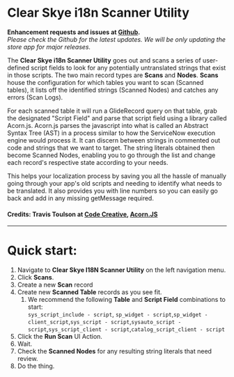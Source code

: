 # Clear Skye i18n Scanner Utility

**Enhancement requests and issues at [Github](https://github.com/MGOPW/Clear-Skye-i18n-Scanner-Utility).**   
_Please check the Github for the latest updates. We will be only updating the store app for major releases._

The **Clear Skye i18n Scanner Utility** goes out and scans a series of user-defined script fields to look for any potentially untranslated strings that exist in those scripts. The two main record types are **Scans** and **Nodes**. **Scans** house the configuration for which tables you want to scan (Scanned tables), it lists off the identified strings (Scanned Nodes) and catches any errors (Scan Logs).

For each scanned table it will run a GlideRecord query on that table, grab the designated "Script Field" and parse that script field using a library called Acorn.js. Acorn.js parses the javascript into what is called an Abstract Syntax Tree (AST) in a process similar to how the ServiceNow execution engine would process it. It can discern between strings in commented out code and strings that we want to target. The string literals obtained then become Scanned Nodes, enabling you to go through the list and change each record's respective state according to your needs.

This helps your localization process by saving you all the hassle of manually going through your app's old scripts and needing to identify what needs to be translated. It also provides you with line numbers so you can easily go back and add in any missing getMessage required.

#### Credits: Travis Toulson at [Code Creative](https://codecreative.io/), [Acorn.JS](https://github.com/acornjs/acorn)

* * *

Quick start:
============

1.  Navigate to **Clear Skye I18N Scanner Utility** on the left navigation menu.
2.  Click **Scans**.
3.  Create a new **Scan** record
4.  Create new **Scanned Table** records as you see fit.
    1.  We recommend the following **Table** and **Script Field** combinations to start:  
        `sys_script_include - script`, `sp_widget - script`,`sp_widget - client_script`,`sys_script - script`,`sysauto_script - script`,`sys_script_client - script`,`catalog_script_client - script`
5.  Click the **Run Scan** UI Action.
6.  Wait.
7.  Check the **Scanned Nodes** for any resulting string literals that need review.
8.  Do the thing.
